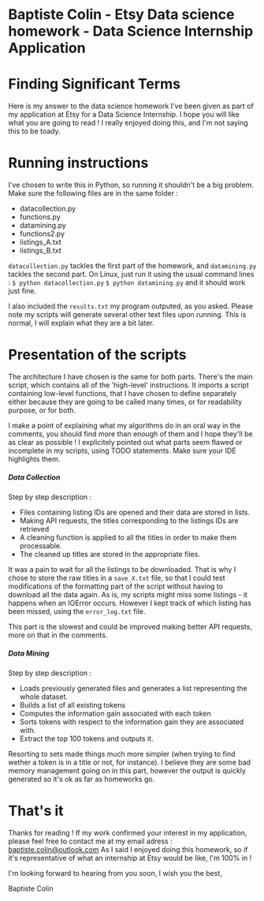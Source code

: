 # Baptiste Colin - Etsy Data science homework - Data Science Internship Application
# Finding Significant Terms

Here is my answer to the data science homework I've been given as part of my application at Etsy for a Data Science Internship.
I hope you will like what you are going to read ! I really enjoyed doing this, and I'm not saying this to be toady.

# Running instructions

I've chosen to write this in Python, so running it shouldn't be a big problem.
Make sure the following files are in the same folder :
- datacollection.py
- functions.py
- datamining.py
- functions2.py
- listings_A.txt
- listings_B.txt

`datacollection.py` tackles the first part of the homework, and `datamining.py` tackles the second part.
On Linux, just run it using the usual command lines :
	`$ python datacollection.py`
	`$ python datamining.py`
and it should work just fine.

I also included the `results.txt` my program outputed, as you asked.
Please note my scripts will generate several other text files upon running. This is normal, I will explain what they are a bit later.

# Presentation of the scripts

The architecture I have chosen is the same for both parts. There's the main script, which contains all of the 'high-level' instructions. It imports a script containing low-level functions, that I have chosen to define separately either because they are going to be called many times, or for readability purpose, or for both.

I make a point of explaining what my algorithms do in an oral way in the comments, you should find more than enough of them and I hope they'll be as clear as possible !
I explicitely pointed out what parts seem flawed or incomplete in my scripts, using TODO statements. Make sure your IDE highlights them.

##### Data Collection

Step by step description :
- Files containing listing IDs are opened and their data are stored in lists.
- Making API requests, the titles corresponding to the listings IDs are retrieved
- A cleaning function is applied to all the titles in order to make them processable.
- The cleaned up titles are stored in the appropriate files.

It was a pain to wait for all the listings to be downloaded. That is why I chose to store the raw titles in a `save_X.txt` file, so that I could test modifications of the formatting part of the script without having to download all the data again.
As is, my scripts might miss some listings - it happens when an IOError occurs. However I kept track of which listing has been missed, using the `error_log.txt` file.

This part is the slowest and could be improved making better API requests, more on that in the comments.

##### Data Mining

Step by step description :
- Loads previously generated files and generates a list representing the whole dataset.
- Builds a list of all existing tokens
- Computes the information gain associated with each token
- Sorts tokens with respect to the information gain they are associated with.
- Extract the top 100 tokens and outputs it.

Resorting to sets made things much more simpler (when trying to find wether a token is in a title or not, for instance).
I believe they are some bad memory management going on in this part, however the output is quickly generated so it's ok as far as homeworks go.

# That's it

Thanks for reading ! If my work confirmed your interest in my application, please feel free to contact me at my email adress : baptiste.colin@outlook.com
As I said I enjoyed doing this homework, so if it's representative of what an internship at Etsy would be like, I'm 100% in !

I'm looking forward to hearing from you soon,
I wish you the best,

Baptiste Colin



